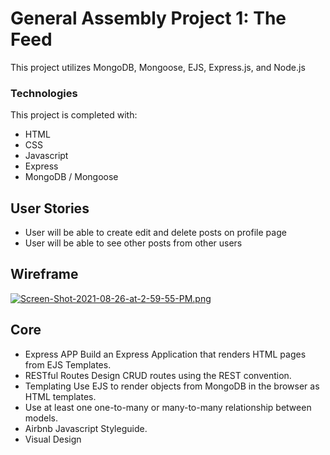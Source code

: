 # General Assembly Project 1: The Feed

This project utilizes MongoDB, Mongoose, EJS, Express.js, and Node.js

### Technologies

This project is completed with:
 - HTML
 - CSS
 - Javascript
 - Express
 - MongoDB / Mongoose

## User Stories
 - User will be able to create edit and delete posts on profile page
 - User will be able to see other posts from other users

## Wireframe
[![Screen-Shot-2021-08-26-at-2-59-55-PM.png](https://i.postimg.cc/NM3wJJWX/Screen-Shot-2021-08-26-at-2-59-55-PM.png)](https://postimg.cc/wyQP3Vxx)


## Core
- Express APP Build an Express Application that renders HTML pages from EJS Templates.
- RESTful Routes Design CRUD routes using the REST convention.
- Templating Use EJS to render objects from MongoDB in the browser as HTML templates.
- Use at least one one-to-many or many-to-many relationship between models.
- Airbnb Javascript Styleguide.
- Visual Design

